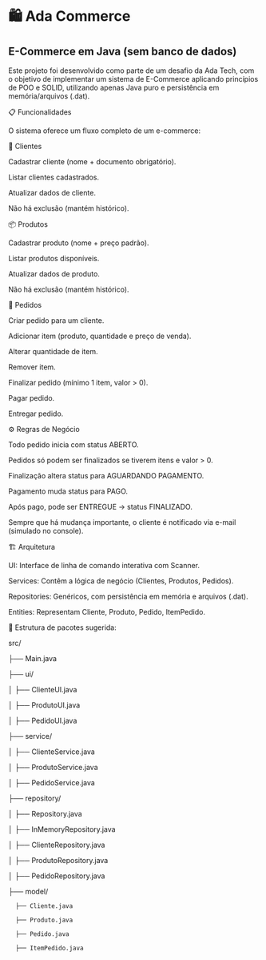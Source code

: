# 🛍️ Ada Commerce

## E-Commerce em Java (sem banco de dados)

Este projeto foi desenvolvido como parte de um desafio da Ada Tech, com o objetivo de implementar um sistema de E-Commerce aplicando princípios de POO e SOLID, utilizando apenas Java puro e persistência em memória/arquivos (.dat).

📋 Funcionalidades

O sistema oferece um fluxo completo de um e-commerce:

👤 Clientes

Cadastrar cliente (nome + documento obrigatório).

Listar clientes cadastrados.

Atualizar dados de cliente.

Não há exclusão (mantém histórico).

📦 Produtos

Cadastrar produto (nome + preço padrão).

Listar produtos disponíveis.

Atualizar dados de produto.

Não há exclusão (mantém histórico).

🛒 Pedidos

Criar pedido para um cliente.

Adicionar item (produto, quantidade e preço de venda).

Alterar quantidade de item.

Remover item.

Finalizar pedido (mínimo 1 item, valor > 0).

Pagar pedido.

Entregar pedido.

⚙️ Regras de Negócio

Todo pedido inicia com status ABERTO.

Pedidos só podem ser finalizados se tiverem itens e valor > 0.

Finalização altera status para AGUARDANDO PAGAMENTO.

Pagamento muda status para PAGO.

Após pago, pode ser ENTREGUE → status FINALIZADO.

Sempre que há mudança importante, o cliente é notificado via e-mail (simulado no console).

🏗️ Arquitetura

UI: Interface de linha de comando interativa com Scanner.

Services: Contêm a lógica de negócio (Clientes, Produtos, Pedidos).

Repositories: Genéricos, com persistência em memória e arquivos (.dat).

Entities: Representam Cliente, Produto, Pedido, ItemPedido.

📂 Estrutura de pacotes sugerida:

src/

 ├── Main.java
 
 ├── ui/
 
 │    ├── ClienteUI.java
 
 │    ├── ProdutoUI.java
 
 │    ├── PedidoUI.java
 
 ├── service/
 
 │    ├── ClienteService.java
 
 │    ├── ProdutoService.java
 
 │    ├── PedidoService.java
 
 ├── repository/
 
 │    ├── Repository.java
 
 │    ├── InMemoryRepository.java
 
 │    ├── ClienteRepository.java
 
 │    ├── ProdutoRepository.java
 
 │    ├── PedidoRepository.java
 
 ├── model/
 
      ├── Cliente.java
      
      ├── Produto.java
      
      ├── Pedido.java
      
      ├── ItemPedido.java
